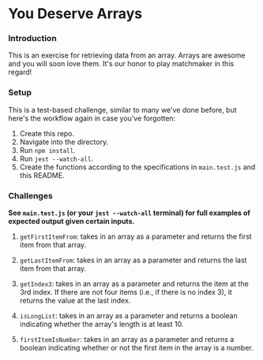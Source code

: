 # You Deserve Arrays

### Introduction

This is an exercise for retrieving data from an array. Arrays are awesome and you will soon love them. It's our honor to play matchmaker in this regard!

### Setup

This is a test-based challenge, similar to many we've done before, but here's the workflow again in case you've forgotten:

1. Create this repo.
2. Navigate into the directory.
3. Run `npm install`.
4. Run `jest --watch-all`.
5. Create the functions according to the specifications in `main.test.js` and this README.

### Challenges

**See `main.test.js` (or your `jest --watch-all` terminal) for full examples of expected output given certain inputs.**

1. `getFirstItemFrom`: takes in an array as a parameter and returns the first item from that array.

2. `getLastItemFrom`: takes in an array as a parameter and returns the last item from that array.

3. `getIndex3`: takes in an array as a parameter and returns the item at the 3rd index. If there are not four items (i.e., if there is no index 3), it returns the value at the last index.

4. `isLongList`: takes in an array as a parameter and returns a boolean indicating whether the array's length is at least 10.

5. `firstItemIsNumber`: takes in an array as a parameter and returns a boolean indicating whether or not the first item in the array is a number.
